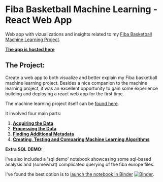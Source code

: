 # Fiba Basketball Machine Learning - React Web App
Web app with vizualizations and insights related to my [Fiba Basketball Machine Learning Project](https://github.com/insho/fiba-europe-basketball-project).

**[The app is hosted here](http://fiba-app-dot-bold-vortex-250420.appspot.com/welcome)**


## The Project:

Create a web app to both visualize and better explain my Fiba basketball machine learning project. Besides a nice companion to the machine learning project, it was an excellent opportunity to gain some experience building and deploying a react web app for the first time.

The machine learning project itself can be [found here](https://github.com/insho/fiba-europe-basketball-project). 

It involved four main parts:

1. **[Acquiring the Data](https://github.com/insho/fiba-europe-basketball-project/blob/master/fiba_part1_acquiring_data.ipynb)**
2. **[Processing the Data](https://github.com/insho/fiba-europe-basketball-project/blob/master/fiba_part2_process_data.ipynb)**
3. **[Finding Additional Metadata](https://github.com/insho/fiba-europe-basketball-project/blob/master/fiba_part3_finding_additional_metadata.ipynb)**
4. **[Creating, Testing and Comparing Machine Learning Algorithms](https://github.com/insho/fiba-europe-basketball-project/blob/master/fiba_part4_making_algs.ipynb)**


**Extra SQL DEMO:** 

I've also included a 'sql demo' notebook showcasing some sql-based analysis and (somewhat) complicated querying of the fiba europe files. 

I've found the best option is to [launch the notebook in Binder](https://mybinder.org/v2/gh/insho/fiba-europe-basketball-project/master?filepath=fiba_europe_sql_demo.ipynb) [![Binder](https://mybinder.org/badge_logo.svg)](https://mybinder.org/v2/gh/insho/fiba-europe-basketball-project/master?filepath=fiba_europe_sql_demo.ipynb). 



